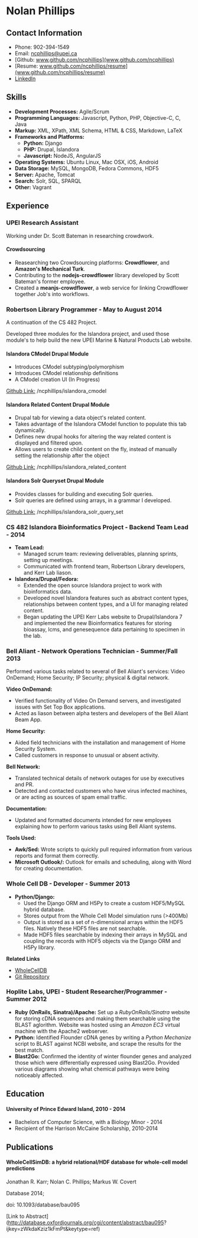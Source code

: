 # Nolan Phillips
## Contact Information
* Phone: 902-394-1549
* Email: ncphillips@upei.ca
* [Github: www.github.com/ncphillips](www.github.com/ncphillips)
* [Resume: www.github.com/ncphillips/resume](www.github.com/ncphillips/resume)
* [LinkedIn](ca.linkedin.com/pub/nolan-phillips/68/935/702/)

## Skills

* **Development Processes:** Agile/Scrum
* **Programming Languages:** Javascript, Python, PHP, Objective-C, C, Java
* **Markup:** XML, XPath, XML Schema, HTML & CSS, Markdown, LaTeX
* **Frameworks and Platforms:**
	* **Python:** Django
	* **PHP:** Drupal, Islandora
	* **Javascript:** NodeJS, AngularJS
* **Operating Systems:** Ubuntu Linux, Mac OSX, iOS, Android
* **Data Storage:** MySQL, MongoDB, Fedora Commons, HDF5
* **Server:** Apache, Tomcat
* **Search:** Solr, SQL, SPARQL
* **Other:** Vagrant

## Experience
### UPEI Research Assistant
Working under Dr. Scott Bateman in researching crowdwork. 

#### Crowdsourcing
 * Reasearching two Crowdsourcing platforms: **Crowdflower**, and **Amazon's Mechanical Turk**.
 * Contributing to the **nodejs-crowdflower** library developed by Scott Bateman's former employee.
 * Created a **meanjs-crowdflower**, a web service for linking Crowdflower together Job's into workflows. 

### Robertson Library Programmer - May to August 2014
A continuation of the CS 482 Project. 

Developed three modules for the Islandora project, and used those module's to help build the new UPEI Marine & Natural Products Lab website. 

#### Islandora CModel Drupal Module
* Introduces CModel subtyping/polymorphism
* Introduces CModel relationship definitions
* A CModel creation UI (In Progress)

[Github Link:](https://github.com/ncphillips/islandora_cmodel)  /ncphillips/islandora_cmodel

#### Islandora Related Content Drupal Module
* Drupal tab for viewing a data object's related content.
* Takes advantage of the Islandora CModel function to populate this tab dynamically.
* Defines new drupal hooks for altering the way related content is displayed and filtered upon.
* Allows users to create child content on the fly, instead of manually setting the relationship after the object 

[Github Link:](https://github.com/ncphillips/islandora_related_content) /ncphillips/islandora_related_content


#### Islandora Solr Queryset Drupal Module
* Provides classes for building and executing Solr queries.
* Solr queries are defined using arrays, in a grammar I developed.

[Github Link:](https://github.com/ncphillips/islandora_solr_query_set) /ncphillips/islandora_solr_query_set

### CS 482 Islandora Bioinformatics Project - Backend Team Lead - 2014
* **Team Lead:** 
	* Managed scrum team: reviewing deliverables, planning sprints, setting up meetings. 
	* Communicated with frontend team, Robertson Library developers, and Kerr Lab liason. 
* **Islandora/Drupal/Fedora:** 
	* Extended the open source Islandora project to work with bioinformatics data.
	* Developed novel Islandora features such as abstract content types, relationships between content types, and a UI for managing related content.
	* Began updating the UPEI Kerr Labs website to Drupal/Islandora 7 and implemented the new Bioinformatics features for storing bioassay, lcms, and genesequence data pertaining to specimen in the lab.

### Bell Aliant - Network Operations Technician - Summer/Fall 2013
Performed various tasks related to several of Bell Aliant's services: Video OnDemand; Home Security; IP Security; physical & digital network.

**Video OnDemand:** 

* Verified functionality of Video On Demand servers, and investigated issues with Set Top Box applications.
* Acted as liason between alpha testers and developers of the Bell Aliant Beam App.


**Home Security:** 

* Aided field technicians with the installation and management of Home Security System. 
* Called customers in response to unusual or absent activity.

**Bell Network:** 

* Translated technical details of network outages for use by executives and PR.
* Detected and contacted customers who have virus infected machines, or are acting as sources of spam email traffic.

**Documentation:**

* Updated and formatted documents intended for new employees explaining how to perform various tasks using Bell Aliant systems.


**Tools Used:** 

* **Awk/Sed:** Wrote scripts to quickly pull required information from various reports and format them correctly.
* **Microsoft Outlook/:** Outlook for emails and scheduling, along with Word for creating documentation.

### Whole Cell DB - Developer - Summer 2013
* **Python/Django:** 
	* Used the Django ORM and H5Py to create a custom HDF5/MySQL hybrid database. 
	* Stores output from the Whole Cell Model simulation runs (>400Mb)
	* Output is stored as a set of n-dimensional arrays within the HDF5 files. Natively these HDF5 files are not searchable.
	* Made HDF5 files searchable by indexing their arrays in MySQL and coupling the records with  HDF5 objects via the Django ORM and H5Py library.

__Related Links__
 
 * [WholeCellDB](http://wholecelldb.stanford.edu)
 * [Git Repository](https://github.com/CovertLab/WholeCellDB)
 
### Hoplite Labs, UPEI - Student Researcher/Programmer - Summer 2012
* **Ruby (OnRails, Sinatra)/Apache:** Set up a _RubyOnRails/Sinatra_ website for storing cDNA sequences and making them searchable using the BLAST aglorithm. Website was hosted using an *Amazon EC3* virtual machine with the Apache2 webserver.
* **Python:** Identified Flounder cDNA genes by writing a _Python Mechanize_ script to BLAST against NCBI website, and scrape the results for the best match.
* **Blast2Go:** Confirmed the identity of winter flounder genes and analyzed those which were differentially expressed using Blast2Go. Provided various diagrams showing what chemical pathways were being noticeably affected.

 

## Education
#### University of Prince Edward Island, 2010 - 2014
* Bachelors of Computer Science, with a Biology Minor - 2014
* Recipient of the Harrison McCaine Scholarship, 2010-2014

## Publications
#### WholeCellSimDB: a hybrid relational/HDF database for whole-cell model predictions
Jonathan R. Karr; Nolan C. Phillips; Markus W. Covert

Database 2014;

doi: 10.1093/database/bau095

[Link to Abstract](http://database.oxfordjournals.org/cgi/content/abstract/bau095?
ijkey=zWkdaKziz1kFmPt&keytype=ref)
